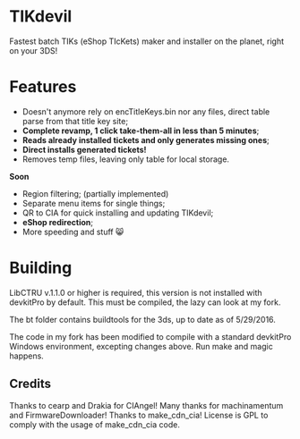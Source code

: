 # TIKdevil

Fastest batch TIKs (eShop TIcKets) maker and installer on the planet, right on your 3DS!

# Features
- Doesn't anymore rely on encTitleKeys.bin nor any files, direct table parse from that title key site;
- **Complete revamp, 1 click take-them-all in less than 5 minutes**;
- **Reads already installed tickets and only generates missing ones**;
- **Direct installs generated tickets!**
- Removes temp files, leaving only table for local storage.

**Soon**
- Region filtering; (partially implemented)
- Separate menu items for single things;
- QR to CIA for quick installing and updating TIKdevil;
- **eShop redirection**;
- More speeding and stuff :smile_cat: 

# Building
LibCTRU v.1.1.0 or higher is required, this version is not installed with devkitPro by default. This must be compiled, the lazy can look at my fork.

The bt folder contains buildtools for the 3ds, up to date as of 5/29/2016.

The code in my fork has been modified to compile with a standard devkitPro Windows environment, excepting changes above. Run make and magic happens.


## Credits

Thanks to cearp and Drakia for CIAngel!
Many thanks for machinamentum and FirmwareDownloader! Thanks to make_cdn_cia!
License is GPL to comply with the usage of make_cdn_cia code.
